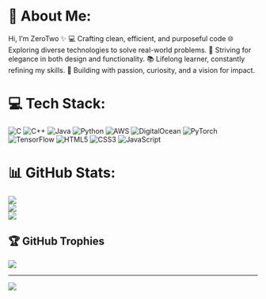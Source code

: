 # 💫 About Me:
Hi, I’m ZeroTwo ✨
💻 Crafting clean, efficient, and purposeful code
🌐 Exploring diverse technologies to solve real-world problems.
🎨 Striving for elegance in both design and functionality.
📚 Lifelong learner, constantly refining my skills.
🚀 Building with passion, curiosity, and a vision for impact.


# 💻 Tech Stack:
![C](https://img.shields.io/badge/c-%2300599C.svg?style=flat-square&logo=c&logoColor=white) ![C++](https://img.shields.io/badge/c++-%2300599C.svg?style=flat-square&logo=c%2B%2B&logoColor=white) ![Java](https://img.shields.io/badge/java-%23ED8B00.svg?style=flat-square&logo=openjdk&logoColor=white) ![Python](https://img.shields.io/badge/python-3670A0?style=flat-square&logo=python&logoColor=ffdd54) ![AWS](https://img.shields.io/badge/AWS-%23FF9900.svg?style=flat-square&logo=amazon-aws&logoColor=white) ![DigitalOcean](https://img.shields.io/badge/DigitalOcean-%230167ff.svg?style=flat-square&logo=digitalOcean&logoColor=white) ![PyTorch](https://img.shields.io/badge/PyTorch-%23EE4C2C.svg?style=flat-square&logo=PyTorch&logoColor=white) ![TensorFlow](https://img.shields.io/badge/TensorFlow-%23FF6F00.svg?style=flat-square&logo=TensorFlow&logoColor=white) ![HTML5](https://img.shields.io/badge/html5-%23E34F26.svg?style=flat-square&logo=html5&logoColor=white) ![CSS3](https://img.shields.io/badge/css3-%231572B6.svg?style=flat-square&logo=css3&logoColor=white) ![JavaScript](https://img.shields.io/badge/javascript-%23323330.svg?style=flat-square&logo=javascript&logoColor=%23F7DF1E)
# 📊 GitHub Stats:
![](https://github-readme-stats.vercel.app/api?username=ZeroTwoBits&theme=transparent&hide_border=false&include_all_commits=false&count_private=false)<br/>
![](https://nirzak-streak-stats.vercel.app/?user=ZeroTwoBits&theme=transparent&hide_border=false)<br/>
![](https://github-readme-stats.vercel.app/api/top-langs/?username=ZeroTwoBits&theme=transparent&hide_border=false&include_all_commits=false&count_private=false&layout=compact)

## 🏆 GitHub Trophies
![](https://github-profile-trophy.vercel.app/?username=ZeroTwoBits&theme=nord&no-frame=true&no-bg=true&margin-w=4)

---
[![](https://visitcount.itsvg.in/api?id=ZeroTwoBits&icon=0&color=0)](https://visitcount.itsvg.in)

<!-- Proudly created with GPRM ( https://gprm.itsvg.in ) -->
